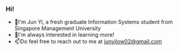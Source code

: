 ### Hi!
- 👋I'm Jun Yi, a fresh graduate Information Systems student from Singapore Management University
- 🌱I'm always interested in learning more!
- 📫Do feel free to reach out to me at junyilow02@gmail.com

<!--
**junyiiii/junyiiii** is a ✨ _special_ ✨ repository because its `README.md` (this file) appears on your GitHub profile.

Here are some ideas to get you started:

- 🔭 I’m currently working on ...
- 🌱 I’m currently learning ...
- 👯 I’m looking to collaborate on ...
- 🤔 I’m looking for help with ...
- 💬 Ask me about ...
- 📫 How to reach me: ...
- 😄 Pronouns: ...
- ⚡ Fun fact: ...
-->

